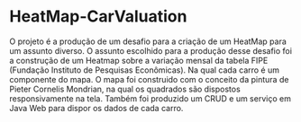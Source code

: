 # HeatMap-CarValuation

  O projeto é a produção de um desafio para a criação de um HeatMap para um assunto diverso.
  O assunto escolhido para a produção desse desafio foi a construção de um Heatmap sobre a variação mensal da tabela FIPE (Fundação Instituto de Pesquisas Econômicas). Na qual cada carro é um componente do mapa.
  O mapa foi construido com o conceito da pintura de Pieter Cornelis Mondrian, na qual os quadrados são dispostos responsivamente na tela.
  Também foi produzido um CRUD e um serviço em Java Web para dispor os dados de cada carro.
